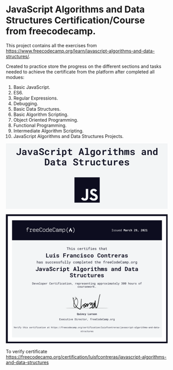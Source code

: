# JavaScript Algorithms and Data Structures Certification/Course from freecodecamp.

This project contains all the exercises from https://www.freecodecamp.org/learn/javascript-algorithms-and-data-structures/.

Created to practice store the progress on the different sections and tasks needed to achieve the certificate from the platform after completed all modues:

1. Basic JavaScript.
2. ES6.
3. Regular Expressions.
4. Debugging.
5. Basic Data Structures.
6. Basic Algorithm Scripting.
7. Object Oriented Programming.
8. Functional Programming.
9. Intermediate Algorithm Scripting.
10. JavaScript Algorithms and Data Structures Projects.

![JS](./picture.png)

![Cert](./cert.png)

To verify certificate https://freecodecamp.org/certification/luisfcontreras/javascript-algorithms-and-data-structures

